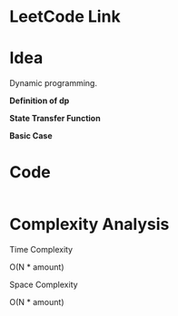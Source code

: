 # LeetCode Link



# Idea

Dynamic programming.

**Definition of dp**



**State Transfer Function**



**Basic Case**



# Code

```java

```

# Complexity Analysis

Time Complexity

O(N \* amount)

Space Complexity

O(N \* amount)

